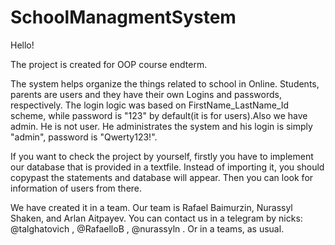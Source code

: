 # SchoolManagmentSystem
Hello!

The project is created for OOP course endterm. 

The system helps organize the things related to school in Online. Students, parents are users and they have their own Logins 
and passwords, respectively. The login logic was based on FirstName_LastName_Id scheme, while password is "123" 
by default(it is for users).Also we have admin. He is not user. He administrates the system and his login 
is simply "admin", password is "Qwerty123!".

If you want to check the project by yourself, firstly you have to implement our database that is provided in a textfile. Instead of
importing it, you should copypast the statements and database will appear. Then you can look for information of users from there.

We have created it in a team.
Our team is Rafael Baimurzin, Nurassyl Shaken, and Arlan Aitpayev.
You can contact us in a telegram by nicks: @talghatovich , @RafaelloB , @nurassyln . 
Or in a teams, as usual.
